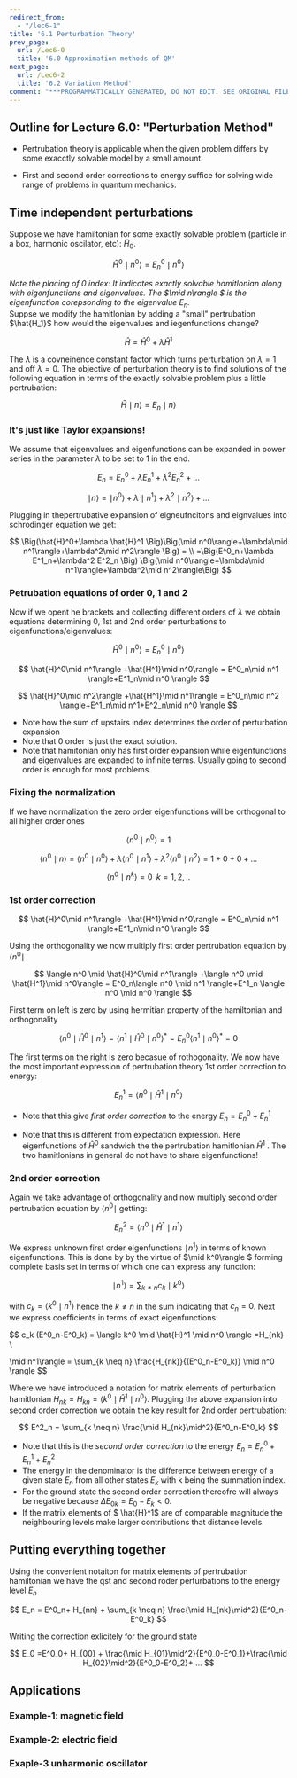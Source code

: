 ```yaml
---
redirect_from:
  - "/lec6-1"
title: '6.1 Perturbation Theory'
prev_page:
  url: /Lec6-0
  title: '6.0 Approximation methods of QM'
next_page:
  url: /Lec6-2
  title: '6.2 Variation Method'
comment: "***PROGRAMMATICALLY GENERATED, DO NOT EDIT. SEE ORIGINAL FILES IN /content***"
---
```

## Outline for Lecture 6.0:  "Perturbation Method"



- Pertrubation theory is applicable when the given problem differs by some exacctly solvable model by a small amount. 

- First and second order corrections to energy suffice for solving wide range of problems in quantum mechanics.

  

  

  

## Time independent perturbations



Suppose we have hamiltonian for some exactly solvable problem (particle in a box, harmonic oscilator, etc): $\hat{H}_0$. 


$$
\hat{H}^0 \mid n^0\rangle=E^0_n \mid n^0\rangle
$$



*Note the placing of 0 index: It indicates exactly solvable hamitlonian along with eigenfunctions and eigenvalues. The  $\mid n\rangle $ is the eigenfunction corepsonding to the eigenvalue $E_n$.* <br>Suppse we modify the hamitlonian by adding a "small" pertrubation $\hat{H_1}$ how would the eigenvalues and iegenfunctions change? 


$$
\hat{H}=\hat{H}^0+\lambda \hat{H}^1 
$$



The  $\lambda$ is a covneinence constant factor which turns perturbation on $\lambda=1$ and off $\lambda=0$.  The objective of  perturbation theory is to find solutions of the following equation in terms of the exactly solvable problem plus a little pertrubation:


$$
\hat{H}\mid n\rangle =E_n \mid n\rangle
$$






### It's just like Taylor expansions! 



We assume that eigenvalues and eigenfunctions can be expanded in power series in the parameter $\lambda$ to be set to 1 in the end. 


$$
E_n =E^0_n+\lambda E^1_n+\lambda^2 E^2_n+...
$$

$$
\mid n\rangle = \mid n^0\rangle+\lambda\mid n^1\rangle+\lambda^2\mid n^2\rangle+...
$$



Plugging in thepertrubative expansion of eigneufncitons and eignvalues into schrodinger equation we get:



$$
\Big(\hat{H}^0+\lambda \hat{H}^1 \Big)\Big(\mid n^0\rangle+\lambda\mid n^1\rangle+\lambda^2\mid n^2\rangle \Big)  = \\ =\Big(E^0_n+\lambda E^1_n+\lambda^2 E^2_n \Big) \Big(\mid n^0\rangle+\lambda\mid n^1\rangle+\lambda^2\mid n^2\rangle\Big)
$$





### Petrubation equations of order 0, 1 and 2

Now if we opent he brackets and collecting different orders of $\lambda$ we obtain equations determining 0, 1st and 2nd order perturbations to eigenfunctions/eigenvalues:

 

$$
\hat{H}^0\mid n^0\rangle = E^0_n\mid n^0 \rangle
$$


$$
\hat{H}^0\mid n^1\rangle +\hat{H^1}\mid n^0\rangle = E^0_n\mid n^1 \rangle+E^1_n\mid n^0 \rangle
$$


$$
\hat{H}^0\mid n^2\rangle +\hat{H^1}\mid n^1\rangle = E^0_n\mid n^2 \rangle+E^1_n\mid n^1+E^2_n\mid n^0 \rangle
$$



- Note how the sum of  upstairs index determines the order of perturbation expansion		
- Note that 0 order is just the exact solution.
- Note that hamitonian only has first order expansion while eigenfunctions and eigenvalues are expanded to infinite terms. Usually going to second order is enough for most problems. 





###  Fixing the normalization

If we have normalization the zero order eigenfunctions will be orthogonal to all higher order ones


$$
\langle n^0 \mid n^0 \rangle=1
$$


$$
\langle n^0\mid n\rangle = \langle n^0\mid n^0\rangle + \lambda\langle n^0\mid n^1\rangle+\lambda^2\langle n^0\mid n^2\rangle=1+0+0+...
$$

$$
\langle n^0 \mid n^{k} \rangle=0\,\,\, k=1,2,..
$$





### 1st order correction 



$$
\hat{H}^0\mid n^1\rangle +\hat{H^1}\mid n^0\rangle = E^0_n\mid n^1 \rangle+E^1_n\mid n^0 \rangle
$$



Using the orthogonality we now multiply  first order pertrubation equation by $\langle n^0 \mid$



$$
\langle n^0 \mid \hat{H}^0\mid n^1\rangle +\langle n^0 \mid  \hat{H^1}\mid n^0\rangle = E^0_n\langle n^0 \mid n^1 \rangle+E^1_n \langle n^0 \mid n^0 \rangle
$$



First term on left is zero by using hermitian property of the hamiltonian and orthogonality

 

$$
\langle n^0 \mid \hat{H}^0\mid n^1\rangle = \langle n^1 \mid \hat{H}^0\mid n^0\rangle^* = E^0_n \langle n^1 \mid n^0\rangle^* = 0
$$



The first terms on the right is zero becasue of rothogonality. We now have the most important expression of pertrubation theory 1st order correction to energy: 



$$
E^1_n =\langle n^0 \mid \hat{H}^1\mid n^0 \rangle
$$




- Note that this give *first order correction* to the energy $E_n=E^0_n+E^1_n$

- Note that this is different from expectation expression. Here eigenfunctions of $\hat{H}^0$ sandwich the the pertrubation hamitlonian $\hat{H}^1$ . The two hamitlonians in general do not have to share eigenfunctions!

   



### 2nd order correction 

Again we take advantage of orthogonality and now  multiply  second order pertrubation equation by $\langle n^0 \mid$ getting:


$$
E^2_n = \langle n^0 \mid \hat{H}^1 \mid n^1 \rangle
$$


We express unknown first order eigenfunctions $\mid n^1 \rangle$ in terms of known eigenfunctions. This is done by by the virtue of  $\mid k^0\rangle $ forming complete basis set in terms of which one can express any function:



$$
\mid n^1 \rangle = \sum_{k \neq n} c_k \mid k^0 \rangle
$$



with $c_k =\langle k^0 \mid n^1 \rangle$ hence the $k\neq n$ in the sum indicating that $c_n=0$. Next we express coefficients in terms of exact eigenfunctions:

$$
c_k (E^0_n-E^0_k) = \langle k^0 \mid \hat{H}^1 \mid n^0 \rangle =H_{nk} \\ 

\mid n^1\rangle = \sum_{k \neq n} \frac{H_{nk}}{(E^0_n-E^0_k)} \mid n^0 \rangle
$$



Where we have introduced a notation for matrix elements of perturbation hamitlonian $H_{nk}=H_{kn} = \langle k^0 \mid \hat{H}^1 \mid n^0 \rangle$. Plugging the above expansion into second order correction we obtain the key result for 2nd order pertrubation:



$$
E^2_n = \sum_{k \neq n} \frac{\mid H_{nk}\mid^2}{E^0_n-E^0_k}
$$




- Note that this is the  *second order correction* to the energy $E_n=E^0_n+E^1_n+E^2_n$
- The energy in the denominator is the difference between energy of a given state $E_n$ from all other states $E_k$ with k being the summation index.
- For the ground state the second order correction thereofre will always be negative because $\Delta E_{0k}=E_0-E_k<0$. 
- If the matrix elements of $ \hat{H}^1$ are of comparable magnitude the neighbouring levels make larger contributions that distance levels.



## Putting everything together

Using the convenient notaiton for matrix elements of pertrubation hamiltonian we have the qst and second roder perturbations to the energy level $E_n$


$$
E_n = E^0_n+ H_{nn} + \sum_{k \neq n} \frac{\mid H_{nk}\mid^2}{E^0_n-E^0_k}
$$


Writing the correction exlicitely for the ground state


$$
E_0 =E^0_0+ H_{00} + \frac{\mid H_{01}\mid^2}{E^0_0-E^0_1}+\frac{\mid H_{02}\mid^2}{E^0_0-E^0_2}+ ...
$$


## Applications




### Example-1: magnetic field





### Example-2: electric field





### Exaple-3 unharmonic oscillator






